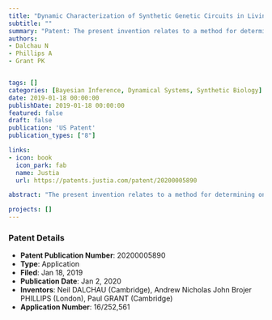```yaml
---
title: "Dynamic Characterization of Synthetic Genetic Circuits in Living Cells"
subtitle: ""
summary: "Patent: The present invention relates to a method for determining one or more intrinsic properties of a DNA component from a plurality of measurements obtained over a time period from a cell culture, with each cell comprising the DNA component, wherein the DNA component is involved in transcription of one or more target signals, wherein the plurality of measurements comprises measurements relating to the density of the cell culture over the time period and measurements relating to the amount of the one or more target signals in the cell culture over the time period."
authors: 
- Dalchau N
- Phillips A
- Grant PK


tags: []
categories: [Bayesian Inference, Dynamical Systems, Synthetic Biology]
date: 2019-01-18 00:00:00
publishDate: 2019-01-18 00:00:00
featured: false
draft: false
publication: 'US Patent'
publication_types: ["8"]

links: 
- icon: book
  icon_park: fab
  name: Justia
  url: https://patents.justia.com/patent/20200005890

abstract: "The present invention relates to a method for determining one or more intrinsic properties of a DNA component from a plurality of measurements obtained over a time period from a cell culture, with each cell comprising the DNA component, wherein the DNA component is involved in transcription of one or more target signals, wherein the plurality of measurements comprises measurements relating to the density of the cell culture over the time period and measurements relating to the amount of the one or more target signals in the cell culture over the time period."

projects: []
---
```


### Patent Details

- **Patent Publication Number**: 20200005890
- **Type**: Application
- **Filed**: Jan 18, 2019
- **Publication Date**: Jan 2, 2020
- **Inventors**: Neil DALCHAU (Cambridge), Andrew Nicholas John Brojer PHILLIPS (London), Paul GRANT (Cambridge)
- **Application Number**: 16/252,561